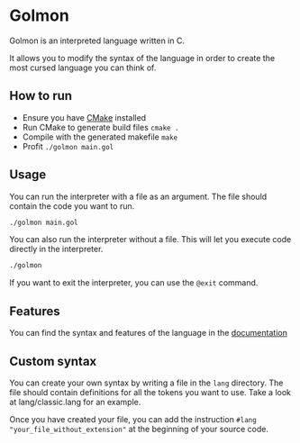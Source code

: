 # Golmon

Golmon is an interpreted language written in C.

It allows you to modify the syntax of the language in order to create the most cursed language you can think of.

## How to run

- Ensure you have [CMake](https://cmake.org) installed
- Run CMake to generate build files `cmake .`
- Compile with the generated makefile `make`
- Profit `./golmon main.gol`

## Usage

You can run the interpreter with a file as an argument. The file should contain the code you want to run.

```sh
./golmon main.gol
```

You can also run the interpreter without a file. This will let you execute code directly in the interpreter.

```sh
./golmon
```

If you want to exit the interpreter, you can use the `@exit` command.

## Features

You can find the syntax and features of the language in
the [documentation](https://www.notion.so/Documentation-LANGAGE-13dfd7dfb4fe80d59eded7137ddf4451)

## Custom syntax

You can create your own syntax by writing a file in the `lang` directory. The file should contain definitions for all
the tokens you want to use. Take a look at lang/classic.lang for an example.

Once you have created your file, you can add the instruction `#lang "your_file_without_extension"` at the beginning of
your source code.